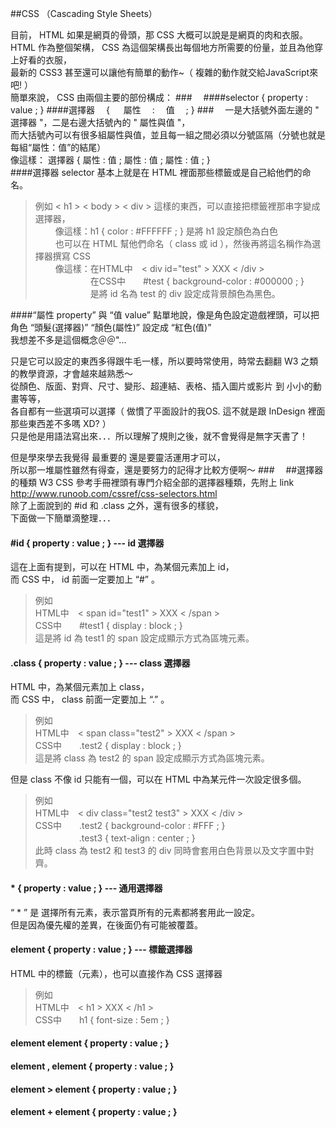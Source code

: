 ##CSS （Cascading Style Sheets）

目前， HTML 如果是網頁的骨頭，那 CSS 大概可以說是是網頁的肉和衣服。  
HTML 作為整個架構， CSS 為這個架構長出每個地方所需要的份量，並且為他穿上好看的衣服，  
最新的 CSS3 甚至還可以讓他有簡單的動作~（ 複雜的動作就交給JavaScript來吧! ）  
簡單來說， CSS 由兩個主要的部份構成：
###　
####selector { property : value ; }
####選擇器　 { 　 屬性 　:　 值　 ; }
###　
一是大括號外面左邊的 " 選擇器 "，二是右邊大括號內的 " 屬性與值 "，  
而大括號內可以有很多組屬性與值，並且每一組之間必須以分號區隔（分號也就是每組“屬性：值”的結尾）  
像這樣： 選擇器 { 屬性 : 值 ; 屬性 : 值 ; 屬性 : 值 ; }  
####選擇器 selector
基本上就是在 HTML 裡面那些標籤或是自己給他們的命名。  

>例如 < h1 > < body > < div > 這樣的東西，可以直接把標籤裡那串字變成選擇器，  
　　 像這樣：h1 { color : #FFFFFF ; } 是將 h1 設定顏色為白色  
　　 也可以在 HTML 幫他們命名（ class 或 id ），然後再將這名稱作為選擇器撰寫 CSS  
　　 像這樣：在HTML中　< div id="test" > XXX < /div >  
　　 　　　　在CSS中　　#test { background-color : #000000 ; }  
　　 　　　　是將 id 名為 test 的 div 設定成背景顏色為黑色。
  
####“屬性 property” 與 “值 value” 
點單地說，像是角色設定遊戲裡頭，可以把角色 “頭髮(選擇器)” “顏色(屬性)” 設定成 “紅色(值)”  
我想差不多是這個概念＠＠"...

只是它可以設定的東西多得跟牛毛一樣，所以要時常使用，時常去翻翻 W3 之類的教學資源，才會越來越熟悉～  
從顏色、版面、對齊、尺寸、變形、超連結、表格、插入圖片或影片 到 小小的動畫等等，  
各自都有一些選項可以選擇（ 做慣了平面設計的我OS. 這不就是跟 InDesign 裡面那些東西差不多嗎 XD? ）  
只是他是用語法寫出來．．．所以理解了規則之後，就不會覺得是無字天書了！

但是學來學去我覺得 最重要的 還是要靈活運用才可以，  
所以那一堆屬性雖然有得查，還是要努力的記得才比較方便啊～
###　
##選擇器的種類
W3 CSS 參考手冊裡頭有專門介紹全部的選擇器種類，先附上 link  
http://www.runoob.com/cssref/css-selectors.html  
除了上面說到的 #id 和 .class 之外，還有很多的樣貌，  
下面做一下簡單滴整理．．．  
#### #id { property : value ; } --- id 選擇器
這在上面有提到，可以在 HTML 中，為某個元素加上 id，  
而 CSS 中， id 前面一定要加上 “#”  。
>例如  
HTML中　< span id="test1" > XXX < /span >  
CSS中　　#test1 { display : block ; }  
這是將 id 為 test1 的 span 設定成顯示方式為區塊元素。

#### .class { property : value ; } --- class 選擇器
HTML 中，為某個元素加上 class，  
而 CSS 中， class 前面一定要加上 “.”  。
>例如  
HTML中　< span class="test2" > XXX < /span >  
CSS中　　.test2 { display : block ; }  
這是將 class 為 test2 的 span 設定成顯示方式為區塊元素。

但是 class 不像 id 只能有一個，可以在 HTML 中為某元件一次設定很多個。

>例如  
HTML中　< div class="test2 test3" > XXX < /div >  
CSS中　　.test2 { background-color : #FFF ; }  
　　　　　.test3 { text-align : center ; }  
此時 class 為 test2 和 test3 的 div 同時會套用白色背景以及文字置中對齊。

#### * { property : value ; } --- 通用選擇器
“ * ” 是 選擇所有元素，表示當頁所有的元素都將套用此一設定。  
但是因為優先權的差異，在後面仍有可能被覆蓋。

#### element { property : value ; } --- 標籤選擇器
HTML 中的標籤（元素），也可以直接作為 CSS 選擇器  
>例如  
HTML中　< h1 > XXX < /h1 >  
CSS中　　h1 { font-size : 5em ; }

#### element element { property : value ; }

#### element , element { property : value ; }

#### element > element { property : value ; }

#### element + element { property : value ; }
